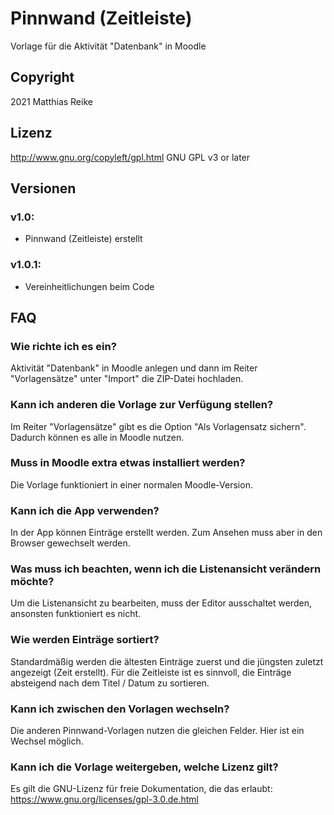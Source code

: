 # Pinnwand (Zeitleiste)
Vorlage für die Aktivität "Datenbank" in Moodle

## Copyright
2021 Matthias Reike

## Lizenz
http://www.gnu.org/copyleft/gpl.html GNU GPL v3 or later

## Versionen

### v1.0:
- Pinnwand (Zeitleiste) erstellt

### v1.0.1:
- Vereinheitlichungen beim Code

## FAQ

### Wie richte ich es ein?
Aktivität "Datenbank" in Moodle anlegen und dann im Reiter "Vorlagensätze" unter "Import" die ZIP-Datei hochladen.

### Kann ich anderen die Vorlage zur Verfügung stellen?
Im Reiter "Vorlagensätze" gibt es die Option "Als Vorlagensatz sichern". Dadurch können es alle in Moodle nutzen.

### Muss in Moodle extra etwas installiert werden?
Die Vorlage funktioniert in einer normalen Moodle-Version.

### Kann ich die App verwenden?
In der App können Einträge erstellt werden. Zum Ansehen muss aber in den Browser gewechselt werden.

### Was muss ich beachten, wenn ich die Listenansicht verändern möchte?
Um die Listenansicht zu bearbeiten, muss der Editor ausschaltet werden, ansonsten funktioniert es nicht.

### Wie werden Einträge sortiert?
Standardmäßig werden die ältesten Einträge zuerst und die jüngsten zuletzt angezeigt (Zeit erstellt).
Für die Zeitleiste ist es sinnvoll, die Einträge absteigend nach dem Titel / Datum zu sortieren.

### Kann ich zwischen den Vorlagen wechseln?
Die anderen Pinnwand-Vorlagen nutzen die gleichen Felder. Hier ist ein Wechsel möglich.

### Kann ich die Vorlage weitergeben, welche Lizenz gilt?
Es gilt die GNU-Lizenz für freie Dokumentation, die das erlaubt: https://www.gnu.org/licenses/gpl-3.0.de.html